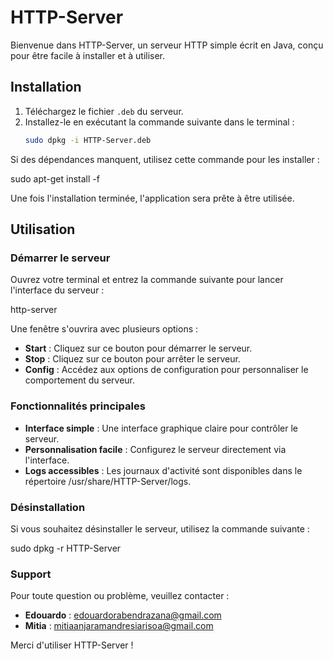 # HTTP-Server

Bienvenue dans HTTP-Server, un serveur HTTP simple écrit en Java, conçu pour être facile à installer et à utiliser.

## Installation

1. Téléchargez le fichier `.deb` du serveur.
2. Installez-le en exécutant la commande suivante dans le terminal :
   ```bash
   sudo dpkg -i HTTP-Server.deb

Si des dépendances manquent, utilisez cette commande pour les installer :

sudo apt-get install -f

Une fois l'installation terminée, l'application sera prête à être utilisée.

## Utilisation

### Démarrer le serveur

Ouvrez votre terminal et entrez la commande suivante pour lancer l'interface du serveur :

http-server

Une fenêtre s'ouvrira avec plusieurs options :

- **Start** : Cliquez sur ce bouton pour démarrer le serveur.
- **Stop** : Cliquez sur ce bouton pour arrêter le serveur.
- **Config** : Accédez aux options de configuration pour personnaliser le comportement du serveur.

### Fonctionnalités principales

- **Interface simple** : Une interface graphique claire pour contrôler le serveur.
- **Personnalisation facile** : Configurez le serveur directement via l'interface.
- **Logs accessibles** : Les journaux d'activité sont disponibles dans le répertoire /usr/share/HTTP-Server/logs.

### Désinstallation

Si vous souhaitez désinstaller le serveur, utilisez la commande suivante :

 sudo dpkg -r HTTP-Server

### Support

Pour toute question ou problème, veuillez contacter :

- **Edouardo** : edouardorabendrazana@gmail.com
- **Mitia** : mitiaanjaramandresiarisoa@gmail.com

Merci d'utiliser HTTP-Server !
